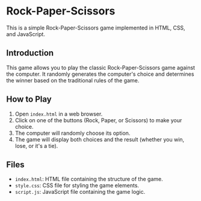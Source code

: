 # Rock-Paper-Scissors

This is a simple Rock-Paper-Scissors game implemented in HTML, CSS, and JavaScript.

## Introduction

This game allows you to play the classic Rock-Paper-Scissors game against the computer. It randomly generates the computer's choice and determines the winner based on the traditional rules of the game.

## How to Play

1. Open `index.html` in a web browser.
2. Click on one of the buttons (Rock, Paper, or Scissors) to make your choice.
3. The computer will randomly choose its option.
4. The game will display both choices and the result (whether you win, lose, or it's a tie).

## Files

- `index.html`: HTML file containing the structure of the game.
- `style.css`: CSS file for styling the game elements.
- `script.js`: JavaScript file containing the game logic.

